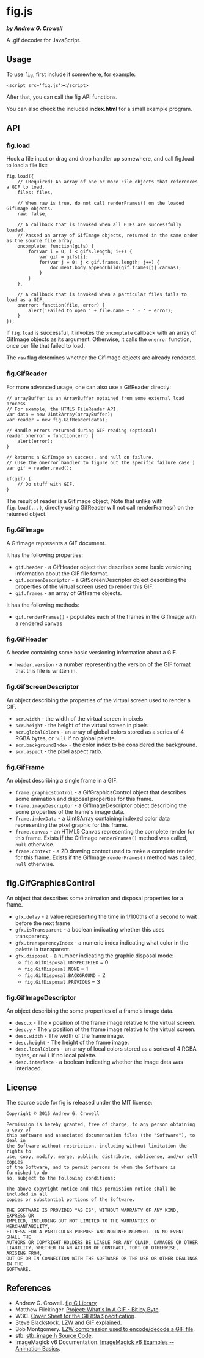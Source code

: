 fig.js
======

***by Andrew G. Crowell***

A .gif decoder for JavaScript.

Usage
-----

To use `fig`, first include it somewhere, for example:

    <script src='fig.js'></script>

After that, you can call the fig API functions.

You can also check the included **index.html** for a small example program.

API
---

### fig.load

Hook a file input or drag and drop handler up somewhere, and call fig.load to load a file list:

    fig.load({
        // (Required) An array of one or more File objects that references a GIF to load.
        files: files,

        // When raw is true, do not call renderFrames() on the loaded GifImage objects.
        raw: false,

        // A callback that is invoked when all GIFs are successfully loaded.
        // Passed an array of GifImage objects, returned in the same order as the source file array.
        oncomplete: function(gifs) {
            for(var i = 0; i < gifs.length; i++) {
                var gif = gifs[i];
                for(var j = 0; j < gif.frames.length; j++) {
                    document.body.appendChild(gif.frames[j].canvas);
                }
            }
        },

        // A callback that is invoked when a particular files fails to load as a GIF.
        onerror: function(file, error) {
            alert('Failed to open ' + file.name + ' - ' + error);
        }
    });

If `fig.load` is successful, it invokes the `oncomplete` callback with an array of GifImage objects as its argument.
Otherwise, it calls the `onerror` function, once per file that failed to load.

The `raw` flag detemines whether the GifImage objects are already rendered.

### fig.GifReader

For more advanced usage, one can also use a GifReader directly:

    // arrayBuffer is an ArrayBuffer optained from some external load process
    // For example, the HTML5 FileReader API.
    var data = new Uint8Array(arrayBuffer);
    var reader = new fig.GifReader(data);

    // Handle errors returned during GIF reading (optional)
    reader.onerror = function(err) {
        alert(error);
    }

    // Returns a GifImage on success, and null on failure.
    // (Use the onerror handler to figure out the specific failure case.)
    var gif = reader.read();

    if(gif) {
        // Do stuff with GIF.
    }


The result of reader is a GifImage object,
Note that unlike with `fig.load(...)`, directly using GifReader will not call renderFrames() on the returned object.

### fig.GifImage

A GifImage represents a GIF document.

It has the following properties:

- `gif.header` - a GifHeader object that describes some basic versioning information about the GIF file format.
- `gif.screenDescriptor` - a GifScreenDescriptor object describing the properties of the virtual screen used to render this GIF.
- `gif.frames` - an array of GifFrame objects.

It has the following methods:

- `gif.renderFrames()` - populates each of the frames in the GifImage with a rendered canvas

### fig.GifHeader

A header containing some basic versioning information about a GIF.

- `header.version` - a number representing the version of the GIF format that this file is written in.

### fig.GifScreenDescriptor

An object describing the properties of the virtual screen used to render a GIF.

- `scr.width` - the width of the virtual screen in pixels
- `scr.height` - the height of the virtual screen in pixels
- `scr.globalColors` - an array of global colors stored as a series of 4 RGBA bytes, or `null` if no global palette.
- `scr.backgroundIndex` - the color index to be considered the background.
- `scr.aspect` - the pixel aspect ratio.

### fig.GifFrame

An object describing a single frame in a GIF.

- `frame.graphicsControl` - a GifGraphicsControl object that describes some animation and disposal properties for this frame.
- `frame.imageDescriptor` - a GifImageDescriptor object describing the some properties of the frame's image data.
- `frame.indexData` - a Uint8Array containing indexed color data representing the pixel graphic for this frame.
- `frame.canvas` - an HTML5 Canvas representing the complete render for this frame. Exists if the GifImage `renderFrames()` method was called, `null` otherwise.
- `frame.context` - a 2D drawing context used to make a complete render for this frame. Exists if the GifImage `renderFrames()` method was called, `null` otherwise.

## fig.GifGraphicsControl

An object that describes some animation and disposal properties for a frame.

- `gfx.delay` - a value representing the time in 1/100ths of a second to wait before the next frame
- `gfx.isTransparent` - a boolean indicating whether this uses transparency.
- `gfx.transparencyIndex` - a numeric index indicating what color in the palette is transparent.
- `gfx.disposal` - a number indicating the graphic disposal mode:
    - `fig.GifDisposal.UNSPECIFIED` = 0
    - `fig.GifDisposal.NONE` = 1
    - `fig.GifDisposal.BACKGROUND` = 2
    - `fig.GifDisposal.PREVIOUS` = 3

### fig.GifImageDescriptor

An object describing the some properties of a frame's image data.

- `desc.x` - The x position of the frame image relative to the virtual screen.
- `desc.y` - The y position of the frame image relative to the virtual screen.
- `desc.width` - The width of the frame image.
- `desc.height` - The height of the frame image.
- `desc.localColors` - an array of local colors stored as a series of 4 RGBA bytes, or `null` if no local palette.
- `desc.interlace` - a boolean indicating whether the image data was interlaced.

License
-------

The source code for fig is released under the MIT license:

    Copyright © 2015 Andrew G. Crowell

    Permission is hereby granted, free of charge, to any person obtaining a copy of
    this software and associated documentation files (the "Software"), to deal in
    the Software without restriction, including without limitation the rights to
    use, copy, modify, merge, publish, distribute, sublicense, and/or sell copies
    of the Software, and to permit persons to whom the Software is furnished to do
    so, subject to the following conditions:

    The above copyright notice and this permission notice shall be included in all
    copies or substantial portions of the Software.

    THE SOFTWARE IS PROVIDED "AS IS", WITHOUT WARRANTY OF ANY KIND, EXPRESS OR
    IMPLIED, INCLUDING BUT NOT LIMITED TO THE WARRANTIES OF MERCHANTABILITY,
    FITNESS FOR A PARTICULAR PURPOSE AND NONINFRINGEMENT. IN NO EVENT SHALL THE 
    AUTHORS OR COPYRIGHT HOLDERS BE LIABLE FOR ANY CLAIM, DAMAGES OR OTHER
    LIABILITY, WHETHER IN AN ACTION OF CONTRACT, TORT OR OTHERWISE, ARISING FROM,
    OUT OF OR IN CONNECTION WITH THE SOFTWARE OR THE USE OR OTHER DEALINGS IN THE
    SOFTWARE.

References
----------

* Andrew G. Crowell. [fig C Library][1]
* Matthew Flickinger. [Project: What's In A GIF - Bit by Byte][2].
* W3C. [Cover Sheet for the GIF89a Specification][3].
* Steve Blackstock. [LZW and GIF explained][4].
* Bob Montgomery. [LZW compression used to encode/decode a GIF file][5].
* stb. [stb_image.h Source Code][6].
* ImageMagick v6 Documentation. [ImageMagick v6 Examples -- Animation Basics][7].

[1]: https://github.com/Bananattack/fig
[2]: http://www.matthewflickinger.com/lab/whatsinagif/bits_and_bytes.asp
[3]: http://www.w3.org/Graphics/GIF/spec-gif89a.txt
[4]: http://gingko.homeip.net/docs/file_formats/lzwgif.html#ste
[5]: http://gingko.homeip.net/docs/file_formats/lzwgif.html#bob
[6]: https://github.com/nothings/stb/blob/master/stb_image.h
[7]: http://www.imagemagick.org/Usage/anim_basics/